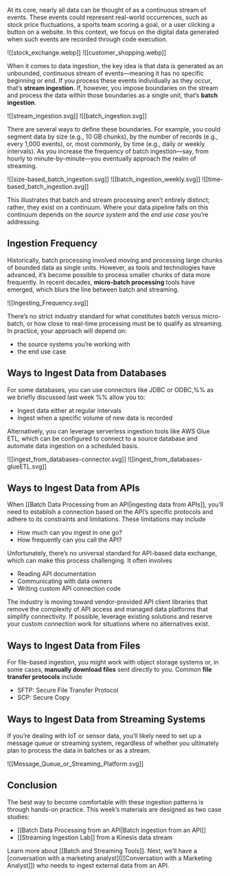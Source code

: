 At its core, nearly all data can be thought of as a continuous stream of events. These events could represent real-world occurrences, such as stock price fluctuations, a sports team scoring a goal, or a user clicking a button on a website. In this context, we focus on the digital data generated when such events are recorded through code execution.

![[stock_exchange.webp]]
![[customer_shopping.webp]]

When it comes to data ingestion, the key idea is that data is generated as an unbounded, continuous stream of events—meaning it has no specific beginning or end. If you process these events individually as they occur, that’s **stream ingestion**. If, however, you impose boundaries on the stream and process the data within those boundaries as a single unit, that’s **batch ingestion**.

![[stream_ingestion.svg]]
![[batch_ingestion.svg]]

There are several ways to define these boundaries. For example, you could segment data by size (e.g., 10 GB chunks), by the number of records (e.g., every 1,000 events), or, most commonly, by time (e.g., daily or weekly intervals). As you increase the frequency of batch ingestion—say, from hourly to minute-by-minute—you eventually approach the realm of streaming. 

![[size-based_batch_ingestion.svg]]
![[batch_ingestion_weekly.svg]]
![[time-based_batch_ingestion.svg]]

This illustrates that batch and stream processing aren’t entirely distinct; rather, they exist on a continuum. Where your data pipeline falls on this continuum depends on the *source system* and the *end use case* you’re addressing.

## Ingestion Frequency

Historically, batch processing involved moving and processing large chunks of bounded data as single units. However, as tools and technologies have advanced, it’s become possible to process smaller chunks of data more frequently. In recent decades, **micro-batch processing** tools have emerged, which blurs the line between batch and streaming. 

![[Ingesting_Frequency.svg]]

There’s no strict industry standard for what constitutes batch versus micro-batch, or how close to real-time processing must be to qualify as streaming. In practice, your approach will depend on:

- the source systems you’re working with
- the end use case
## Ways to Ingest Data from Databases

For some databases, you can use connectors like JDBC or ODBC,%%  as we briefly discussed last week %% allow you to:

-  Ingest data either at regular intervals 
-  Ingest when a specific volume of new data is recorded 

Alternatively, you can leverage serverless ingestion tools like AWS Glue ETL, which can be configured to connect to a source database and automate data ingestion on a scheduled basis.

![[ingest_from_databases-connector.svg]]
![[ingest_from_databases-glueETL.svg]]

## Ways to Ingest Data from APIs

When [[Batch Data Processing from an API|ingesting data from APIs]], you’ll need to establish a connection based on the API’s specific protocols and adhere to its constraints and limitations.
These limitations may include 

 - How much can you ingest in one go?
 - How frequently can you call the API?

Unfortunately, there’s no universal standard for API-based data exchange, which can make this process challenging. It often involves

- Reading API documentation
- Communicating with data owners
- Writing custom API connection code

The industry is moving toward vendor-provided API client libraries that remove the complexity of API access and managed data platforms that simplify connectivity. If possible, leverage existing solutions and reserve your custom connection work for situations where no alternatives exist.

## Ways to Ingest Data from Files

For file-based ingestion, you might work with object storage systems or, in some cases, **manually download files** sent directly to you. Common **file transfer protocols** include 

- SFTP: Secure File Transfer Protocol
- SCP: Secure Copy
## Ways to Ingest Data from Streaming Systems

If you’re dealing with IoT or sensor data, you’ll likely need to set up a message queue or streaming system, regardless of whether you ultimately plan to process the data in batches or as a stream.

![[Message_Queue_or_Streaming_Platform.svg]]
## Conclusion

The best way to become comfortable with these ingestion patterns is through hands-on practice. This week’s materials are designed as two case studies:

- [[Batch Data Processing from an API|Batch ingestion from an API]]
- [[Streaming Ingestion Lab]] from a Kinesis data stream

Learn more about [[Batch and Streaming Tools]]. Next, we’ll have a [conversation with a marketing analyst]([[Conversation with a Marketing Analyst]]) who needs to ingest external data from an API.